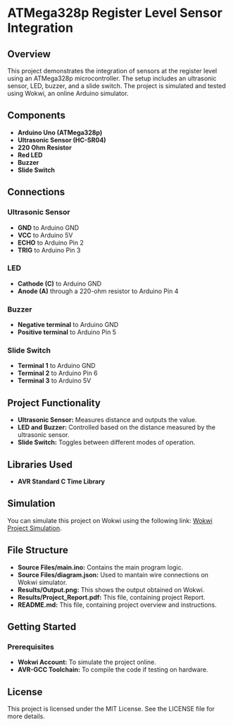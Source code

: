 
# ATMega328p Register Level Sensor Integration

## Overview
This project demonstrates the integration of sensors at the register level using an ATMega328p microcontroller. The setup includes an ultrasonic sensor, LED, buzzer, and a slide switch. The project is simulated and tested using Wokwi, an online Arduino simulator.

## Components
- **Arduino Uno (ATMega328p)**
- **Ultrasonic Sensor (HC-SR04)**
- **220 Ohm Resistor**
- **Red LED**
- **Buzzer**
- **Slide Switch**

## Connections
### Ultrasonic Sensor
- **GND** to Arduino GND
- **VCC** to Arduino 5V
- **ECHO** to Arduino Pin 2
- **TRIG** to Arduino Pin 3

### LED
- **Cathode (C)** to Arduino GND
- **Anode (A)** through a 220-ohm resistor to Arduino Pin 4

### Buzzer
- **Negative terminal** to Arduino GND
- **Positive terminal** to Arduino Pin 5

### Slide Switch
- **Terminal 1** to Arduino GND
- **Terminal 2** to Arduino Pin 6
- **Terminal 3** to Arduino 5V

## Project Functionality
- **Ultrasonic Sensor:** Measures distance and outputs the value.
- **LED and Buzzer:** Controlled based on the distance measured by the ultrasonic sensor.
- **Slide Switch:** Toggles between different modes of operation.

## Libraries Used
- **AVR Standard C Time Library**

## Simulation
You can simulate this project on Wokwi using the following link: [Wokwi Project Simulation](https://wokwi.com/projects/290056311044833800).

## File Structure
- **Source Files/main.ino:** Contains the main program logic.
- **Source Files/diagram.json:** Used to mantain wire connections on Wokwi simulator.
- **Results/Output.png:** This shows the output obtained on Wokwi.
- **Results/Project_Report.pdf:** This file, containing project Report.
- **README.md:** This file, containing project overview and instructions.

## Getting Started
### Prerequisites
- **Wokwi Account:** To simulate the project online.
- **AVR-GCC Toolchain:** To compile the code if testing on hardware.

## License
This project is licensed under the MIT License. See the LICENSE file for more details.
